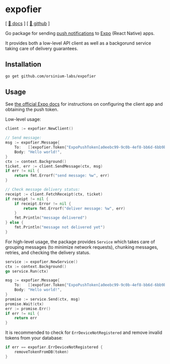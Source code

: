 # expofier

[ [📄 docs](https://pkg.go.dev/github.com/orsinium-labs/expofier) ] [ [🐙 github](https://github.com/orsinium-labs/expofier) ]

Go package for sending [push notifications](https://docs.expo.dev/push-notifications/overview/) to [Expo](https://expo.dev/) (React Native) apps.

It provides both a low-level API client as well as a backgorund service taking care of delivery guarantees.

## Installation

```bash
go get github.com/orsinium-labs/expofier
```

## Usage

See [the official Expo docs](https://docs.expo.dev/push-notifications/push-notifications-setup/) for instructions on configuring the client app and obtaining the push token.

Low-level usage:

```go
client := expofier.NewClient()

// Send message:
msg := expofier.Message{
    To:   []expofier.Token{"ExpoPushToken[a0eebc99-9c0b-4ef8-bb6d-6bb9bd380a11]"},
    Body: "Hello world!",
}
ctx := context.Background()
ticket, err := client.SendMessage(ctx, msg)
if err != nil {
    return fmt.Errorf("send message: %w", err)
}

// Check message delivery status:
receipt := client.FetchReceipt(ctx, ticket)
if receipt != nil {
    if receipt.Error != nil {
        return fmt.Errorf("deliver message: %w", err)
    }
    fmt.Println("message delivered")
} else {
    fmt.Println("message not delivered yet")
}
```

For high-level usage, the package provides `Service` which takes care of grouping messages (to minimize network requests), chunking messages, retries, and checking the delivery status.

```go
service := expofier.NewService()
ctx := context.Background()
go service.Run(ctx)

msg := expofier.Message{
    To:   []expofier.Token{"ExpoPushToken[a0eebc99-9c0b-4ef8-bb6d-6bb9bd380a11]"},
    Body: "Hello world!",
}
promise := service.Send(ctx, msg)
promise.Wait(ctx)
err := promise.Err()
if err != nil {
    return err
}
```

It is recommended to check for `ErrDeviceNotRegistered` and remove invalid tokens from your database:

```go
if err == expofier.ErrDeviceNotRegistered {
    removeTokenFromDB(token)
}
```
